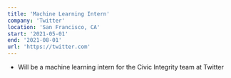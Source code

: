```yaml
---
title: 'Machine Learning Intern'
company: 'Twitter'
location: 'San Francisco, CA'
start: '2021-05-01'
end: '2021-08-01'
url: 'https://twitter.com'
---
```


- Will be a machine learning intern for the Civic Integrity team at Twitter

